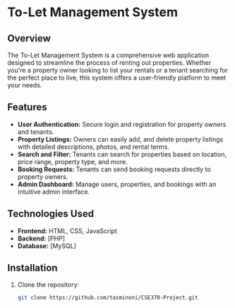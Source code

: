 # To-Let Management System

## Overview

The To-Let Management System is a comprehensive web application designed to streamline the process of renting out properties. Whether you're a property owner looking to list your rentals or a tenant searching for the perfect place to live, this system offers a user-friendly platform to meet your needs.

## Features

- **User Authentication:** Secure login and registration for property owners and tenants.
- **Property Listings:** Owners can easily add, and delete property listings with detailed descriptions, photos, and rental terms.
- **Search and Filter:** Tenants can search for properties based on location, price range, property type, and more.
- **Booking Requests:** Tenants can send booking requests directly to property owners.
- **Admin Dashboard:** Manage users, properties, and bookings with an intuitive admin interface.

## Technologies Used

- **Frontend:** HTML, CSS, JavaScript
- **Backend:** [PHP]
- **Database:** [MySQL]


## Installation

1. Clone the repository:
   ```bash
   git clone https://github.com/tasminoni/CSE370-Project.git
